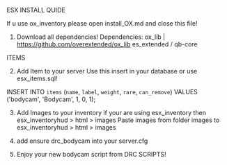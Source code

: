 ESX INSTALL QUIDE

If u use ox_inventory please open install_OX.md and close this file!
1. Download all dependencies!
    Dependencies:
    ox_lib | https://github.com/overextended/ox_lib
    es_extended / qb-core

ITEMS 

2. Add Item to your server
    Use this insert in your database or use esx_items.sql!

INSERT INTO `items` (`name`, `label`, `weight`, `rare`, `can_remove`) VALUES
('bodycam', 'Bodycam', 1, 0, 1);


3. Add Images to your inventory
    if your are using esx_inventory then 
    esx_inventoryhud > html > images
    Paste images from folder images to esx_inventoryhud > html > images

4. add ensure drc_bodycam into your server.cfg

5. Enjoy your new bodycam script from DRC SCRIPTS!
